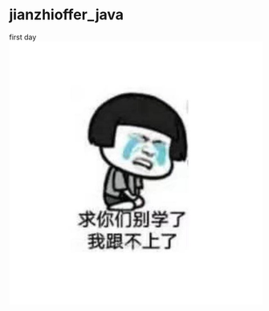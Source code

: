# jianzhioffer_java
first day
 ![Image text](https://github.com/490/jianzhioffer_java/blob/master/img/%E5%BE%AE%E4%BF%A1%E5%9B%BE%E7%89%87_20180710151112.jpg)

